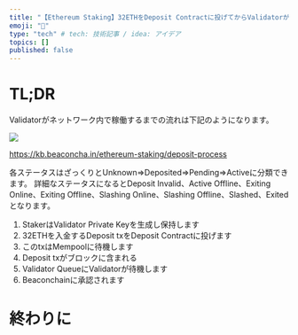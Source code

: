 ```yaml
---
title: "【Ethereum Staking】32ETHをDeposit Contractに投げてからValidatorが稼動するまで"
emoji: "🥩"
type: "tech" # tech: 技術記事 / idea: アイデア
topics: []
published: false
---
```


# TL;DR
Validatorがネットワーク内で稼働するまでの流れは下記のようになります。

![](https://storage.googleapis.com/zenn-user-upload/bd37fef8c9f3-20240425.png)

https://kb.beaconcha.in/ethereum-staking/deposit-process

各ステータスはざっくりとUnknown⇒Deposited⇒Pending⇒Activeに分類できます。
詳細なステータスになるとDeposit Invalid、Active Offline、Exiting Online、Exiting Offline、Slashing Online、Slashing Offline、Slashed、Exitedとなります。


1. StakerはValidator Private Keyを生成し保持します
2. 32ETHを入金するDeposit txをDeposit Contractに投げます
3. このtxはMempoolに待機します
4. Deposit txがブロックに含まれる
5. Validator QueueにValidatorが待機します
6. Beaconchainに承認されます


# 終わりに